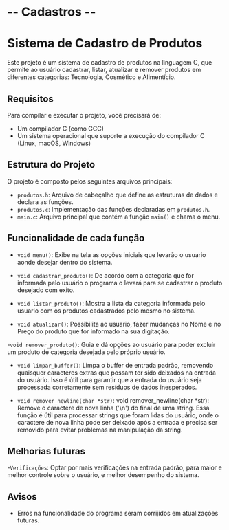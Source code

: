 # -- Cadastros --
# Sistema de Cadastro de Produtos

Este projeto é um sistema de cadastro de produtos na linguagem C, que permite ao usuário cadastrar, listar, atualizar e remover produtos em diferentes categorias: Tecnologia, Cosmético e Alimentício.

## Requisitos

Para compilar e executar o projeto, você precisará de:

- Um compilador C (como GCC)
- Um sistema operacional que suporte a execução do compilador C (Linux, macOS, Windows)

## Estrutura do Projeto

O projeto é composto pelos seguintes arquivos principais:

- `produtos.h`: Arquivo de cabeçalho que define as estruturas de dados e declara as funções.
- `produtos.c`: Implementação das funções declaradas em `produtos.h`.
- `main.c`: Arquivo principal que contém a função `main()` e chama o menu.


## Funcionalidade de cada função

- `void menu()`: Exibe na tela as opções iniciais que levarão o usuario aonde desejar dentro do sistema.

- `void cadastrar_produto()`: De acordo com a categoria que for informada pelo usuário o programa o levará para se cadastrar o produto desejado com exito.

- `void listar_produto()`: Mostra a lista da categoria informada pelo usuario com os produtos cadastrados pelo mesmo no sistema.

- `void atualizar()`: Possibilita ao usuario, fazer mudanças no Nome e no Preço do produto que for informado na sua digitação.

-`void remover_produto()`: Guia e dá opções ao usuário para poder excluir um produto de categoria desejada pelo próprio usuário.

- `void limpar_buffer()`: Limpa o buffer de entrada padrão, removendo quaisquer caracteres extras que possam ter sido deixados na entrada do usuário. Isso é útil para garantir que a entrada do usuário seja processada corretamente sem resíduos de dados inesperados.

- `void remover_newline(char *str)`: void remover_newline(char *str): Remove o caractere de nova linha ('\n') do final de uma string. Essa função é útil para processar strings que foram lidas do usuário, onde o caractere de nova linha pode ser deixado após a entrada e precisa ser removido para evitar problemas na manipulação da string.


## Melhorias futuras

-`Verificações`: Optar por mais verificações na entrada padrão, para maior e melhor controle sobre o usuário, e melhor desempenho do sistema. 

## Avisos

- Erros na funcionalidade do programa seram corrijidos em atualizações futuras.

